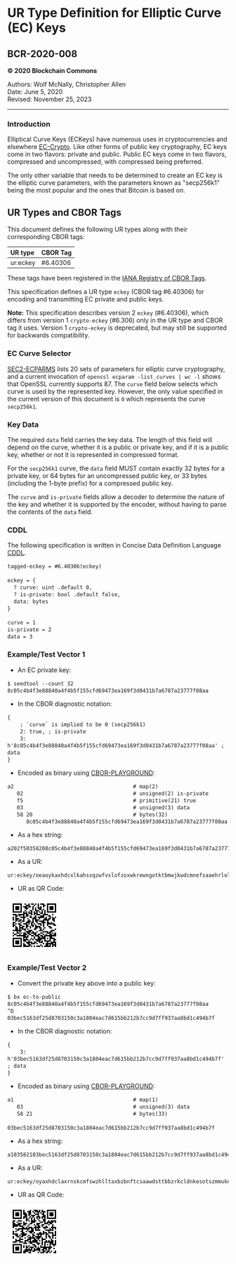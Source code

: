 # UR Type Definition for Elliptic Curve (EC) Keys

## BCR-2020-008

**© 2020 Blockchain Commons**

Authors: Wolf McNally, Christopher Allen<br/>
Date: June 5, 2020<br/>
Revised: November 25, 2023

---

### Introduction

Elliptical Curve Keys (ECKeys) have numerous uses in cryptocurrencies and elsewhere [EC-Crypto](https://en.wikipedia.org/wiki/Elliptic-curve_cryptography). Like other forms of public key cryptography, EC keys come in two flavors: private and public. Public EC keys come in two flavors, compressed and uncompressed, with compressed being preferred.

The only other variable that needs to be determined to create an EC key is the elliptic curve parameters, with the parameters known as "secp256k1" being the most popular and the ones that Bitcoin is based on.

## UR Types and CBOR Tags

This document defines the following UR types along with their corresponding CBOR tags:

| UR type      | CBOR Tag |
| :----------- | :------- |
| ur:eckey     | #6.40306 |

These tags have been registered in the [IANA Registry of CBOR Tags](https://www.iana.org/assignments/cbor-tags/cbor-tags.xhtml).

This specification defines a UR type `eckey` (CBOR tag #6.40306) for encoding and transmitting EC private and public keys.

**Note:** This specification describes version 2 `eckey` (#6.40306), which differs from version 1 `crypto-eckey` (#6.306) only in the UR type and CBOR tag it uses. Version 1 `crypto-eckey` is deprecated, but may still be supported for backwards compatibility.

### EC Curve Selector

[SEC2-ECPARMS](http://www.secg.org/sec2-v2.pdf) lists 20 sets of parameters for elliptic curve cryptography, and a current invocation of `openssl ecparam -list_curves | wc -l` shows that OpenSSL currently supports 87. The `curve` field below selects which curve is used by the represented key. However, the only value specified in the current version of this document is `0` which represents the curve `secp256k1`.

### Key Data

The required `data` field carries the key data. The length of this field will depend on the curve, whether it is a public or private key, and if it is a public key, whether or not it is represented in compressed format.

For the `secp256k1` curve, the `data` field MUST contain exactly 32 bytes for a private key, or 64 bytes for an uncompressed public key, or 33 bytes (including the 1-byte prefix) for a compressed public key.

The `curve` and `is-private` fields allow a decoder to determine the nature of the key and whether it is supported by the encoder, without having to parse the contents of the `data` field.

### CDDL

The following specification is written in Concise Data Definition Language [CDDL](https://tools.ietf.org/html/rfc8610).

```
tagged-eckey = #6.40306(eckey)

eckey = {
  ? curve: uint .default 0,
  ? is-private: bool .default false,
  data: bytes
}

curve = 1
is-private = 2
data = 3
```

### Example/Test Vector 1

* An EC private key:

```
$ seedtool --count 32
8c05c4b4f3e88840a4f4b5f155cfd69473ea169f3d0431b7a6787a23777f08aa
```

* In the CBOR diagnostic notation:

```
{
	; `curve` is implied to be 0 (secp256k1)
	2: true, ; is-private
	3: h'8c05c4b4f3e88840a4f4b5f155cfd69473ea169f3d0431b7a6787a23777f08aa' ; data
}
```

* Encoded as binary using [CBOR-PLAYGROUND](http://cbor.me):

```
a2                                      # map(2)
   02                                   # unsigned(2) is-private
   f5                                   # primitive(21) true
   03                                   # unsigned(3) data
   58 20                                # bytes(32)
      8c05c4b4f3e88840a4f4b5f155cfd69473ea169f3d0431b7a6787a23777f08aa
```

* As a hex string:

```
a202f50358208c05c4b4f3e88840a4f4b5f155cfd69473ea169f3d0431b7a6787a23777f08aa
```

* As a UR:

```
ur:eckey/oeaoykaxhdcxlkahssqzwfvslofzoxwkrewngotktbmwjkwdcmnefsaaehrlolkskncnktlbaypkrphsmyid
```

* UR as QR Code:

![](bcr-2020-008/1.png)

### Example/Test Vector 2

* Convert the private key above into a public key:

```
$ bx ec-to-public
8c05c4b4f3e88840a4f4b5f155cfd69473ea169f3d0431b7a6787a23777f08aa
^D
03bec5163df25d8703150c3a1804eac7d615bb212b7cc9d7ff937aa8bd1c494b7f
```

* In the CBOR diagnostic notation:

```
{
	3: h'03bec5163df25d8703150c3a1804eac7d615bb212b7cc9d7ff937aa8bd1c494b7f' ; data
}
```

* Encoded as binary using [CBOR-PLAYGROUND](http://cbor.me):

```
a1                                      # map(1)
   03                                   # unsigned(3) data
   58 21                                # bytes(33)
      03bec5163df25d8703150c3a1804eac7d615bb212b7cc9d7ff937aa8bd1c494b7f
```

* As a hex string:

```
a103582103bec5163df25d8703150c3a1804eac7d615bb212b7cc9d7ff937aa8bd1c494b7f
```

* As a UR:

```
ur:eckey/oyaxhdclaxrnskcmfswzhlltaxbzbnftcsaawdsttbbzrkcldnkesotszmmuknpdrycegagrlbemdevtlp
```

* UR as QR Code:

![](bcr-2020-008/2.png)
